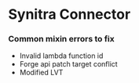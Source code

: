 # Synitra Connector

### Common mixin errors to fix

- Invalid lambda function id
- Forge api patch target conflict
- Modified LVT